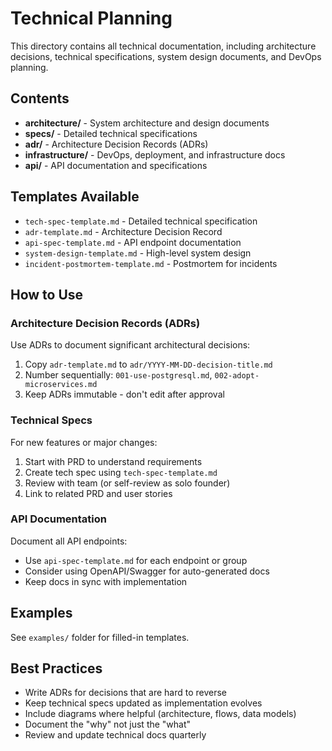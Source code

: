 # Technical Planning

This directory contains all technical documentation, including architecture decisions, technical specifications, system design documents, and DevOps planning.

## Contents

- **architecture/** - System architecture and design documents
- **specs/** - Detailed technical specifications
- **adr/** - Architecture Decision Records (ADRs)
- **infrastructure/** - DevOps, deployment, and infrastructure docs
- **api/** - API documentation and specifications

## Templates Available

- `tech-spec-template.md` - Detailed technical specification
- `adr-template.md` - Architecture Decision Record
- `api-spec-template.md` - API endpoint documentation
- `system-design-template.md` - High-level system design
- `incident-postmortem-template.md` - Postmortem for incidents

## How to Use

### Architecture Decision Records (ADRs)
Use ADRs to document significant architectural decisions:
1. Copy `adr-template.md` to `adr/YYYY-MM-DD-decision-title.md`
2. Number sequentially: `001-use-postgresql.md`, `002-adopt-microservices.md`
3. Keep ADRs immutable - don't edit after approval

### Technical Specs
For new features or major changes:
1. Start with PRD to understand requirements
2. Create tech spec using `tech-spec-template.md`
3. Review with team (or self-review as solo founder)
4. Link to related PRD and user stories

### API Documentation
Document all API endpoints:
- Use `api-spec-template.md` for each endpoint or group
- Consider using OpenAPI/Swagger for auto-generated docs
- Keep docs in sync with implementation

## Examples

See `examples/` folder for filled-in templates.

## Best Practices

- Write ADRs for decisions that are hard to reverse
- Keep technical specs updated as implementation evolves
- Include diagrams where helpful (architecture, flows, data models)
- Document the "why" not just the "what"
- Review and update technical docs quarterly
